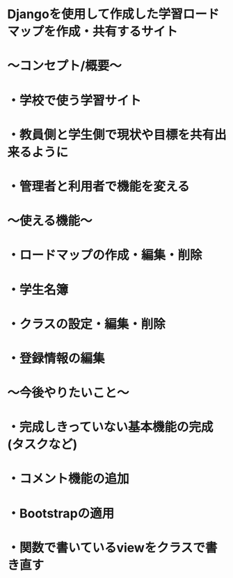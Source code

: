 # Djangoを使用して作成した学習ロードマップを作成・共有するサイト
# 
# 〜コンセプト/概要〜
# ・学校で使う学習サイト
# ・教員側と学生側で現状や目標を共有出来るように
# ・管理者と利用者で機能を変える
#
# 〜使える機能〜
# ・ロードマップの作成・編集・削除
# ・学生名簿
# ・クラスの設定・編集・削除
# ・登録情報の編集
#
# 〜今後やりたいこと〜
# ・完成しきっていない基本機能の完成(タスクなど)
# ・コメント機能の追加
# ・Bootstrapの適用
# ・関数で書いているviewをクラスで書き直す